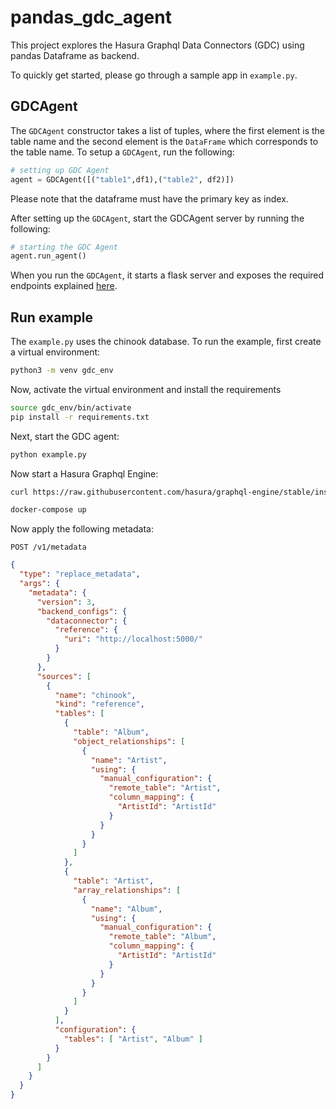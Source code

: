 # pandas_gdc_agent

This project explores the Hasura Graphql Data Connectors (GDC) using pandas
Dataframe as backend.

To quickly get started, please go through a sample app in `example.py`.

## GDCAgent

The `GDCAgent` constructor takes a list of tuples, where the first element
is the table name and the second element is the `DataFrame` which corresponds
to the table name. To setup a `GDCAgent`, run the following:

``` python
# setting up GDC Agent
agent = GDCAgent([("table1",df1),("table2", df2)])
```

Please note that the dataframe must have the primary key as index.

After setting up the `GDCAgent`, start the GDCAgent server by running the
following:

``` python
# starting the GDC Agent
agent.run_agent()
```

When you run the `GDCAgent`, it starts a flask server and exposes the required
endpoints explained [here](https://github.com/hasura/graphql-engine-mono/tree/main/dc-agents#implementing-data-connector-agents).

## Run example

The `example.py` uses the chinook database. To run the example, first create a
virtual environment:

``` bash
python3 -m venv gdc_env 
```

Now, activate the virtual environment and install the requirements

``` bash
source gdc_env/bin/activate
pip install -r requirements.txt
```

Next, start the GDC agent:
``` bash
python example.py
```

Now start a Hasura Graphql Engine:
``` bash
curl https://raw.githubusercontent.com/hasura/graphql-engine/stable/install-manifests/docker-compose/docker-compose.yaml -o docker-compose.yml

docker-compose up
```

Now apply the following metadata:

```
POST /v1/metadata
```

``` json
{
  "type": "replace_metadata",
  "args": {
    "metadata": {
      "version": 3,
      "backend_configs": {
        "dataconnector": {
          "reference": {
            "uri": "http://localhost:5000/"
          }
        }
      },
      "sources": [
        {
          "name": "chinook",
          "kind": "reference",
          "tables": [
            {
              "table": "Album",
              "object_relationships": [
                {
                  "name": "Artist",
                  "using": {
                    "manual_configuration": {
                      "remote_table": "Artist",
                      "column_mapping": {
                        "ArtistId": "ArtistId"
                      }
                    }
                  }
                }
              ]
            },
            {
              "table": "Artist",
              "array_relationships": [
                {
                  "name": "Album",
                  "using": {
                    "manual_configuration": {
                      "remote_table": "Album",
                      "column_mapping": {
                        "ArtistId": "ArtistId"
                      }
                    }
                  }
                }
              ]
            }
          ],
          "configuration": {
            "tables": [ "Artist", "Album" ]
          }
        }
      ]
    }
  }
}
```